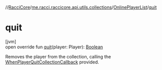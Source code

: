 //[RacciCore](../../../index.md)/[me.racci.raccicore.api.utils.collections](../index.md)/[OnlinePlayerList](index.md)/[quit](quit.md)

# quit

[jvm]\
open override fun [quit](quit.md)(player: Player): [Boolean](https://kotlinlang.org/api/latest/jvm/stdlib/kotlin/-boolean/index.html)

Removes the player from the collection, calling the [WhenPlayerQuitCollectionCallback](../index.md#-1583039622%2FClasslikes%2F-1216412040) provided.
